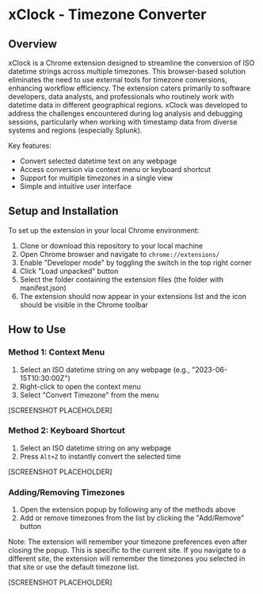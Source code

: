 # xClock - Timezone Converter

## Overview

xClock is a Chrome extension designed to streamline the conversion of ISO datetime strings across multiple timezones. This browser-based solution eliminates the need to use external tools for timezone conversions, enhancing workflow efficiency. The extension caters primarily to software developers, data analysts, and professionals who routinely work with datetime data in different geographical regions. xClock was developed to address the challenges encountered during log analysis and debugging sessions, particularly when working with timestamp data from diverse systems and regions (especially Splunk).

Key features:
- Convert selected datetime text on any webpage
- Access conversion via context menu or keyboard shortcut
- Support for multiple timezones in a single view
- Simple and intuitive user interface

## Setup and Installation

To set up the extension in your local Chrome environment:

1. Clone or download this repository to your local machine
2. Open Chrome browser and navigate to `chrome://extensions/`
3. Enable "Developer mode" by toggling the switch in the top right corner
4. Click "Load unpacked" button
5. Select the folder containing the extension files (the folder with manifest.json)
6. The extension should now appear in your extensions list and the icon should be visible in the Chrome toolbar

## How to Use

### Method 1: Context Menu

1. Select an ISO datetime string on any webpage (e.g., "2023-06-15T10:30:00Z")
2. Right-click to open the context menu
3. Select "Convert Timezone" from the menu

[SCREENSHOT PLACEHOLDER]

### Method 2: Keyboard Shortcut

1. Select an ISO datetime string on any webpage
2. Press `Alt+Z` to instantly convert the selected time

[SCREENSHOT PLACEHOLDER]

### Adding/Removing Timezones

1. Open the extension popup by following any of the methods above
2. Add or remove timezones from the list by clicking the "Add/Remove" button

Note: The extension will remember your timezone preferences even after closing the popup. This is specific to the current site. If you navigate to a different site, the extension will remember the timezones you selected in that site or use the default timezone list. 

[SCREENSHOT PLACEHOLDER]
